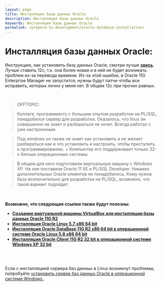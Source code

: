 ```yaml
---
layout: page
title: Инсталляция базы данных Oracle
description: Инсталляция базы данных Oracle
keywords: Инсталляция базы данных Oracle
permalink: /prepare-to-development/oracle-database-installation/
---
```


# Инсталляция базы данных Oracle:

Инструкцию, как установить базу данных Oracle, смотри лучше
<a href="https://oracle-dba.ru/database/installation/"><strong>здесь</strong></a>. Лучше ставить 12с, т.к. она более новая и в ней не будет возникать проблем из-за перевода времени. Из-за этой ошибки, в Oracle 11G Enterprise Manager не запустится, нужны будут патчи чтобы все исправить, которых лично у меня нет. В общем 12с при прочих равных.

<br/>

> OFFTOPIC:

> Коллеге, программисту с большим опытом разработки на PL/SQL, понадобился сервер для разработки. Оказалось, что linux он совершенно не знает и разбираться не хочет. Всегда работал с уже настроенным.

> Под windows он также не знает как установить и не желает разбираться как и что установить и настроить, чтобы приступить к программированию. + Компьютер его поддерживает только 32-х битные операционные системы.

> В общем для него подготовили виртуальную машину с Windows XP. На нее поставили Oracle 11 XE и PL/SQL Developer. Никаких дополнительных Oracle клиентов не понадобилось. Кому нужна база исключительно для разработки на PL/SQL, возможно, что такой вариант подойдет.

<br/><br/>
<strong>Возможно, что следующие ссылки также будут полезны:</strong>

<ul>
  <li><a href="https://docs.google.com/document/d/1ZU6Hk5DYitFYwlRFqN2qmJr6maPpvgsVc6ZTiZ1kYVA/edit?hl=ru"><strong>Создание виртуальной машины VirtualBox для инсталляции базы данных Oracle 11G R2</strong></a></li>
  <li><a href="https://docs.google.com/document/d/1awpSIKnu2akCwEh7fbe4bY_W9G3VIr1t5Ps4hg2q2gs/edit"><strong>Инсталляция Oracle Linux 5.7 x86 64 bit</strong></a></li>
  <li><a href="https://docs.google.com/document/d/1Xf5hEp3Hg7bNjWtraQUiT4tMuyVcbZfW_zm3K7JMBgM/edit?hl=ru"><strong>Инсталляция Oracle DataBase 11G R2 x86 64 bit в операционной системе Oracle Linux 5.8 x86 64 bit</strong></a> </li>
  <li><a href="https://docs.google.com/document/d/1VTV0bBZff-lyXmRTXE67tuZjXcHAlWTrq4g_c2mfoJI/edit"><strong>Инсталляция Oracle Client 11G R2 32 bit в операционной системе Windows XP 32 bit</strong></a></li>
</ul>

<br/><br/>

<p>Если с инсталляцией сервера баз данных в Linux возникнут проблемы, попробуйте <a href="http://odba.ru/showthread.php?t=294">установить сервер баз данных  Oracle в операционной системе Windows </a>.
</p>

